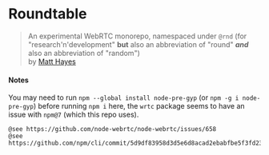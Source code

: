 # Roundtable

> An experimental WebRTC monorepo, namespaced under `@rnd` (for "research'n'development" **but** also an abbreviation of "round" **_and_** also an abbreviation of "random")<br />
> by [Matt Hayes](https://mysterycommand.com)

#### Notes

You may need to run `npm --global install node-pre-gyp` (or `npm -g i node-pre-gyp`) before running `npm i` here, the `wrtc` package seems to have an issue with `npm@7` (which this repo uses).

```
@see https://github.com/node-webrtc/node-webrtc/issues/658
@see https://github.com/npm/cli/commit/5d9df83958d3d5e6d8acad2ebabfbe5f3fd23c13
```
